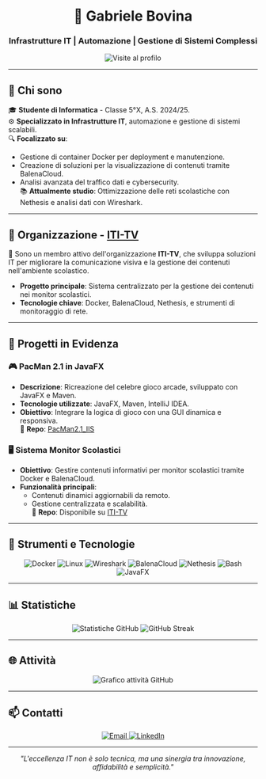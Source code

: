 <h1 align="center">🔧 Gabriele Bovina</h1>
<h3 align="center">Infrastrutture IT | Automazione | Gestione di Sistemi Complessi</h3>

<p align="center">
  <img src="https://komarev.com/ghpvc/?username=ZELA2000&color=blueviolet&style=flat-square" alt="Visite al profilo" />
</p>

---

## 🌟 **Chi sono**
🎓 **Studente di Informatica** - Classe 5°X, A.S. 2024/25.  
⚙️ **Specializzato in Infrastrutture IT**, automazione e gestione di sistemi scalabili.  
🔍 **Focalizzato su**:  
- Gestione di container Docker per deployment e manutenzione.  
- Creazione di soluzioni per la visualizzazione di contenuti tramite BalenaCloud.  
- Analisi avanzata del traffico dati e cybersecurity.  
📚 **Attualmente studio**: Ottimizzazione delle reti scolastiche con Nethesis e analisi dati con Wireshark.  

---

## 🏢 **Organizzazione - [ITI-TV](https://github.com/ITI-TV)**
🔗 Sono un membro attivo dell'organizzazione **ITI-TV**, che sviluppa soluzioni IT per migliorare la comunicazione visiva e la gestione dei contenuti nell'ambiente scolastico.  
- **Progetto principale**: Sistema centralizzato per la gestione dei contenuti nei monitor scolastici.  
- **Tecnologie chiave**: Docker, BalenaCloud, Nethesis, e strumenti di monitoraggio di rete.  

---

## 🚀 **Progetti in Evidenza**
### 🎮 **PacMan 2.1 in JavaFX**
- **Descrizione**: Ricreazione del celebre gioco arcade, sviluppato con JavaFX e Maven.  
- **Tecnologie utilizzate**: JavaFX, Maven, IntelliJ IDEA.  
- **Obiettivo**: Integrare la logica di gioco con una GUI dinamica e responsiva.  
🔗 **Repo**: [PacMan2.1_IIS](https://github.com/ZELA2000/PacMan2.1_IIS)

### 🖥️ **Sistema Monitor Scolastici**
- **Obiettivo**: Gestire contenuti informativi per monitor scolastici tramite Docker e BalenaCloud.  
- **Funzionalità principali**:  
  - Contenuti dinamici aggiornabili da remoto.  
  - Gestione centralizzata e scalabilità.  
🔗 **Repo**: Disponibile su [ITI-TV](https://github.com/ITI-TV)

---

## 🔧 **Strumenti e Tecnologie**
<div align="center">
  <img src="https://img.shields.io/badge/Docker-%232496ED.svg?style=for-the-badge&logo=docker&logoColor=white" alt="Docker" />
  <img src="https://img.shields.io/badge/Linux-%23FCC624.svg?style=for-the-badge&logo=linux&logoColor=black" alt="Linux" />
  <img src="https://img.shields.io/badge/Wireshark-%231677DA.svg?style=for-the-badge&logo=wireshark&logoColor=white" alt="Wireshark" />
  <img src="https://img.shields.io/badge/BalenaCloud-%23009FDB.svg?style=for-the-badge&logo=balena&logoColor=white" alt="BalenaCloud" />
  <img src="https://img.shields.io/badge/Nethesis-%234285F4.svg?style=for-the-badge&logo=nethesis&logoColor=white" alt="Nethesis" />
  <img src="https://img.shields.io/badge/Bash-%23121011.svg?style=for-the-badge&logo=gnu-bash&logoColor=white" alt="Bash" />
  <img src="https://img.shields.io/badge/JavaFX-%234079AA.svg?style=for-the-badge&logo=java&logoColor=white" alt="JavaFX" />
</div>

---

## 📊 **Statistiche**
<div align="center">
  <img src="https://github-readme-stats.vercel.app/api?username=ZELA2000&show_icons=true&theme=merko&hide_border=true&border_radius=15" alt="Statistiche GitHub" />
  <img src="https://github-readme-streak-stats.herokuapp.com/?user=ZELA2000&theme=merko&hide_border=true&border_radius=15" alt="GitHub Streak" />
</div>

---

## 🌐 **Attività**
<div align="center">
  <img src="https://github-readme-activity-graph.vercel.app/graph?username=ZELA2000&bg_color=0d1117&color=58a6ff&line=00c9a7&point=ffffff&hide_border=true" alt="Grafico attività GitHub" />
</div>

---

## 📫 **Contatti**
<div align="center">
  <a href="mailto:gabrielebovina@outlook.it">
    <img src="https://img.shields.io/badge/Email-%23D14836.svg?style=for-the-badge&logo=gmail&logoColor=white" alt="Email" />
  </a>
  <a href="https://www.linkedin.com/in/gabriele-bovina-b14206285/">
    <img src="https://img.shields.io/badge/LinkedIn-%230077B5.svg?style=for-the-badge&logo=linkedin&logoColor=white" alt="LinkedIn" />
  </a>
</div>

---

<p align="center">
  <em>"L'eccellenza IT non è solo tecnica, ma una sinergia tra innovazione, affidabilità e semplicità."</em>
</p>
